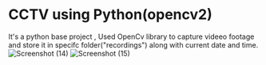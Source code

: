 # CCTV using Python(opencv2)
It's a python base project , Used OpenCv library to capture videeo footage and store it in specifc folder("recordings") along with current date and time.
![Screenshot (14)](https://user-images.githubusercontent.com/49247449/154841095-bbcc4140-9052-4023-9571-6d1d61f8a935.png)
![Screenshot (15)](https://user-images.githubusercontent.com/49247449/154841099-b344dc49-012d-4a34-9895-1001722bb1e7.png)
